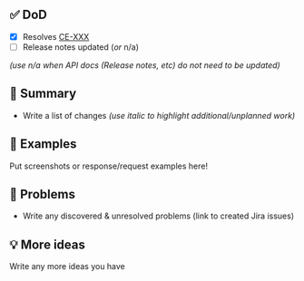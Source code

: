 ## ✅ DoD

- [x] Resolves [CE-XXX](https://jira.rfcx.org/browse/CE-XXX)
- [ ] Release notes updated (_or_ n/a)

_(use n/a when API docs (Release notes, etc) do not need to be updated)_

## 📝 Summary

- Write a list of changes _(use italic to highlight additional/unplanned work)_

## 📸 Examples

Put screenshots or response/request examples here!

## 🛑 Problems

- Write any discovered & unresolved problems (link to created Jira issues)

## 💡 More ideas

Write any more ideas you have
